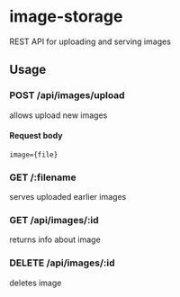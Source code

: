 # image-storage

REST API for uploading and serving images

## Usage

### POST /api/images/upload

allows upload new images

#### Request body

```
image={file}
```

### GET /:filename

serves uploaded earlier images

### GET /api/images/:id

returns info about image

### DELETE /api/images/:id

deletes image
